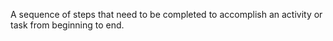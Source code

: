 A sequence of steps that need to be completed to accomplish an activity or task from beginning to end.
